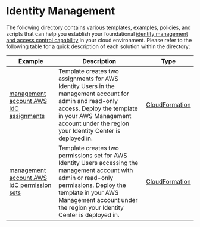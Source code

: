 # Identity Management

The following directory contains various templates, examples, policies, and scripts that can help you establish your foundational [identity management and access control capability](https://aws.amazon.com/solutions/guidance/identity-management-and-access-control-on-aws/) in your cloud environment. Please refer to the following table for a quick description of each solution within the directory:

| Example | Description | Type |
| --------------- | ----------- | ---- |
| [management account AWS IdC assignments](./management-account-aws-idc-assignments/) |  Template creates two assignments for AWS Identity Users in the management account for admin and read-only access. Deploy the template in your AWS Management account under the region your Identity Center is deployed in. | [CloudFormation](./management-account-aws-idc-assignments/cfn-management-account-aws-idc-assignments.yaml) |
| [management account AWS IdC permission sets](./cfn-management-account-aws-idc-permission-sets/) | Template creates two permissions set for AWS Identity Users accessing the management account with admin or read-only permissions. Deploy the template in your AWS Management account under the region your Identity Center is deployed in. | [CloudFormation](./management-account-aws-idc-permission-sets/cfn-management-account-aws-idc-permission-sets.yaml) |
